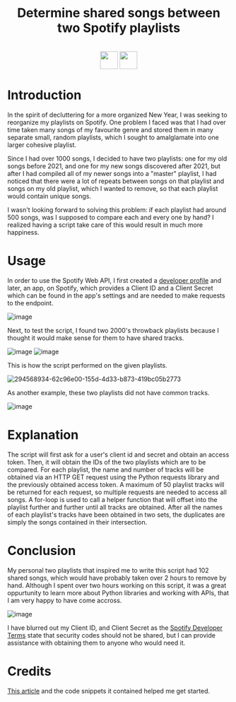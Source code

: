 <div  align=center>
	<h1>Determine shared songs between two Spotify playlists</h1>
	<br>
   <img src = "https://github.com/macaroonforu/Spotify-Duplicate-Playlist-Checker/assets/121368271/0fac243e-58bd-486f-827c-7905c40c564f" height="40px" width="40px">
   <img src = "https://github.com/macaroonforu/Spotify-Duplicate-Playlist-Checker/assets/121368271/9f32097b-f8bb-46ff-9397-9e1bde9c632e" height="40px" width="40px">
		<br>
</div>

# Introduction 
In the spirit of decluttering for a more organized New Year, I was seeking to reorganize my playlists on Spotify. One problem I faced was that I had over time taken many songs of my favourite genre and stored them in many separate small, random playlists, which I sought to amalglamate into one larger cohesive playlist. 

Since I had over 1000 songs, I decided to have two playlists: one for my old songs before 2021, and one for my new songs discovered after 2021, but after I had compiled all of my newer songs into a "master" playlist, I had noticed that there were a lot of repeats between songs on that playlist and songs on my old playlist, which I wanted to remove, so that each playlist would contain unique songs. 

I wasn't looking forward to solving this problem: if each playlist had around 500 songs, was I supposed to compare each and every one by hand? I realized having a script take care of this would result in much more happiness. 

# Usage 

In order to use the Spotify Web API, I first created a [developer profile](https://developer.spotify.com/) and later, an app, on Spotify, which provides a Client ID and a Client Secret which can be found in the app's settings and are needed to make requests to the endpoint. 

![image](https://github.com/macaroonforu/Spotify-Duplicate-Playlist-Checker/assets/121368271/a4e5a07b-45fa-47b5-a367-c4fd65bf9d30)

Next, to test the script, I found two 2000's throwback playlists because I thought it would make sense for them to have shared tracks. 

![image](https://github.com/macaroonforu/Spotify-Duplicate-Playlist-Checker/assets/121368271/74f1a948-b322-45f3-a49c-acbd40bdbbc1)
![image](https://github.com/macaroonforu/Spotify-Duplicate-Playlist-Checker/assets/121368271/b7742427-6aeb-4fb3-a2c8-1a458f0948b8)


This is how the script performed on the given playlists. 

![294568934-62c96e00-155d-4d33-b873-419bc05b2773](https://github.com/macaroonforu/Spotify-Duplicate-Playlist-Checker/assets/121368271/eaa99870-0dc9-446a-8c79-56d1ec6e8e57)

As another example, these two playlists did not have common tracks. 

![image](https://github.com/macaroonforu/Spotify-Duplicate-Playlist-Checker/assets/121368271/e5ac1e72-4a61-473b-95c6-418dc9f6c5d6)


# Explanation 
The script will first ask for a user's client id and secret and obtain an access token. Then, it will obtain the IDs of the two playlists which are to be compared. For each playlist, the name and number of tracks will be obtained via an HTTP GET request using the Python requests library and the previously obtained access token. A maximum of 50 playlist tracks will be returned for each request, so multiple requests are needed to access all songs. A for-loop is used to call a helper function that will offset into the playlist further and further until all tracks are obtained. After all the names of each playlist's tracks have been obtained in two sets, the duplicates are simply the songs contained in their intersection. 

# Conclusion 
My personal two playlists that inspired me to write this script had 102 shared songs, which would have probably taken over 2 hours to remove by hand. Although I spent over two hours working on this script, it was a great oppurtunity to learn more about Python libraries and working with APIs, that I am very happy to have come accross. 

![image](https://github.com/macaroonforu/Spotify-Duplicate-Playlist-Checker/assets/121368271/94238f1c-f4fa-42b1-8c13-c9528309cd80)

I have blurred out my Client ID, and Client Secret as the [Spotify Developer Terms](https://developer.spotify.com/terms#section-vi-access-usage-and-quotas) state that security codes should not be shared, but I can provide assistance with obtaining them to anyone who would need it. 


# Credits 
[This article](https://alpargur.medium.com/scrape-spotifys-api-in-within-20-mins-611885897851) and the code snippets it contained helped me get started.
